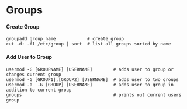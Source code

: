Groups
======

#### Create Group

	groupadd group_name            # create group
	cut -d: -f1 /etc/group | sort  # list all groups sorted by name

#### Add User to Group

	usermod -G [GROUPNAME] [USERNAME]        # adds user to group or changes current group
	usermod -G [GROUP1],[GROUP2] [USERNAME]  # adds user to two groups
	usermod -a  -G [GROUP] [USERNAME]        # adds user to group in addition to current group
	groups                                   # prints out current users group
